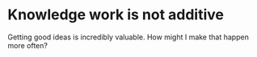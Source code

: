 # Knowledge work is not additive
Getting good ideas is incredibly valuable. How might I make that happen more often?

<!-- #p2 -->

<!-- {BearID:555E040A-0F3C-4FC4-BD14-797C37DEA03C-7289-0000067CDD26DED4} -->
